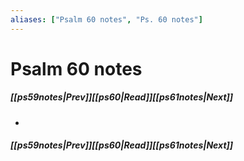 ```yaml
---
aliases: ["Psalm 60 notes", "Ps. 60 notes"]
---
```

# Psalm 60 notes
##### <span class=arrow-left></span>[[ps59notes|Prev]]<span class=navigation-separator></span>[[ps60|Read]]<span class=navigation-separator></span>[[ps61notes|Next]]<span class=arrow-right></span>
- 
##### <span class=arrow-left></span>[[ps59notes|Prev]]<span class=navigation-separator></span>[[ps60|Read]]<span class=navigation-separator></span>[[ps61notes|Next]]<span class=arrow-right></span>